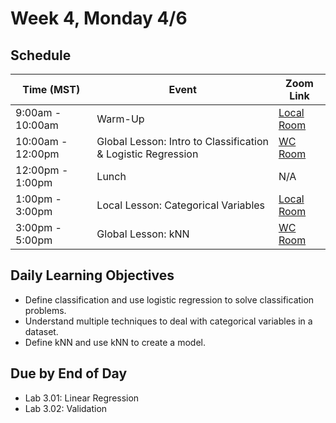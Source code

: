 # Week 4, Monday 4/6

## Schedule
| Time (MST)                  | Event                             | Zoom Link                                    |
|-----------------------|-----------------------------------|----------------------------------------------|
| 9:00am - 10:00am | Warm-Up                 | [Local Room](https://generalassembly.zoom.us/j/4539501986) |
| 10:00am - 12:00pm | Global Lesson: Intro to Classification & Logistic Regression | [WC Room](https://generalassembly.zoom.us/s/620270527)   |
| 12:00pm - 1:00pm | Lunch                       | N/A |
| 1:00pm - 3:00pm  | Local Lesson: Categorical Variables | [Local Room](https://generalassembly.zoom.us/j/4539501986)   |
| 3:00pm - 5:00pm  | Global Lesson: kNN | [WC Room](https://generalassembly.zoom.us/s/620270527)  |

## Daily Learning Objectives
- Define classification and use logistic regression to solve classification problems.
- Understand multiple techniques to deal with categorical variables in a dataset.
- Define kNN and use kNN to create a model.

## Due by End of Day
- Lab 3.01: Linear Regression
- Lab 3.02: Validation

